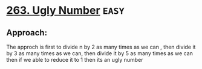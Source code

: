 # [263. Ugly Number](https://leetcode.com/problems/ugly-number/description/) `EASY`
## Approach:
 The approch is first to divide n by 2 as many times as we can , then divide it by 3 as many times as we can, then divide it by 5 as many times as we can then if we able to reduce it to 1 then its an ugly number
